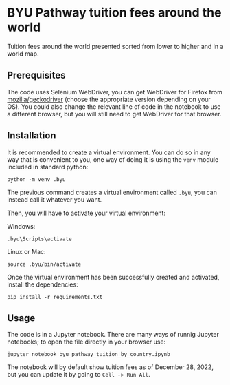 # BYU Pathway tuition fees around the world

Tuition fees around the world presented sorted from lower to higher and in a world map.

## Prerequisites

The code uses Selenium WebDriver, you can get WebDriver for Firefox from [mozilla/geckodriver](https://github.com/mozilla/geckodriver/releases) (choose the appropriate version depending on your OS). You could also change the relevant line of code in the notebook to use a different browser, but you will still need to get WebDriver for that browser.

## Installation

It is recommended to create a virtual environment. You can do so in any way that is convenient to you, one way of doing it is using the `venv` module included in standard python:

```shell
python -m venv .byu
```

The previous command creates a virtual environment called `.byu`, you can instead call it whatever you want.

Then, you will have to activate your virtual environment:

Windows:

```shell
.byu\Scripts\activate
```

Linux or Mac:

```shell
source .byu/bin/activate
```

Once the virtual environment has been successfully created and activated, install the dependencies:

```shell
pip install -r requirements.txt
```

## Usage

The code is in a Jupyter notebook. There are many ways of runnig Jupyter notebooks; to open the file directly in your browser use:

```shell
jupyter notebook byu_pathway_tuition_by_country.ipynb
```

The notebook will by default show tuition fees as of December 28, 2022, but you can update it by going to `Cell -> Run All`.
